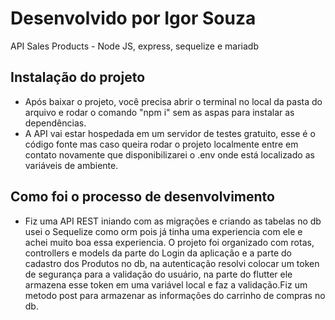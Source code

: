 # Desenvolvido por Igor Souza

API Sales Products - Node JS, express, sequelize e mariadb

## Instalação do projeto

- Após baixar o projeto, você precisa abrir o terminal no local da pasta do arquivo e rodar o comando "npm i" sem as aspas para instalar as dependências.
- A API vai estar hospedada em um servidor de testes gratuito, esse é o código fonte mas caso queira rodar o projeto localmente entre em contato novamente que disponibilizarei o .env onde está localizado as variáveis de ambiente.

## Como foi o processo de desenvolvimento

- Fiz uma API REST iniando com as migrações e criando as tabelas no db usei o Sequelize como orm pois já tinha uma experiencia com ele e achei muito boa essa experiencia. O projeto foi organizado com rotas, controllers e models da parte do Login da aplicação e a parte do cadastro dos Produtos no db, na autenticação resolvi colocar um token de segurança para a validação do usuário, na parte do flutter ele armazena esse token em uma variável local e faz a validação.Fiz um metodo post para armazenar as informações do carrinho de compras no db.
